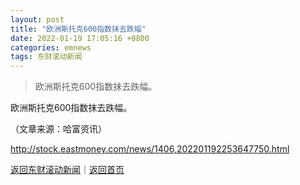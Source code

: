 ```yaml
---
layout: post
title: "欧洲斯托克600指数抹去跌幅"
date: 2022-01-19 17:05:16 +0800
categories: emnews
tags: 东财滚动新闻
---
```

> 欧洲斯托克600指数抹去跌幅。

<p>欧洲斯托克600指数抹去跌幅。 </p><p class="em_media">（文章来源：哈富资讯）</p>

<http://stock.eastmoney.com/news/1406,202201192253647750.html>

[返回东财滚动新闻](//finews.withounder.com/emnews/)｜[返回首页](//finews.withounder.com/)
